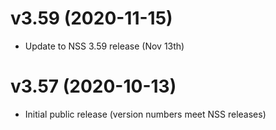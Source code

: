 # v3.59 (2020-11-15)

* Update to NSS 3.59 release (Nov 13th)

# v3.57 (2020-10-13)

* Initial public release (version numbers meet NSS releases)
